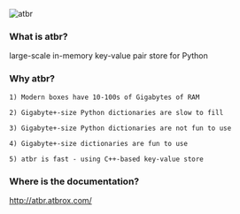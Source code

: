 ![atbr](https://s3.amazonaws.com/atbr/atbr_small.png)

### What is atbr?

large-scale in-memory key-value pair store for Python


### Why atbr?

    1) Modern boxes have 10-100s of Gigabytes of RAM

    2) Gigabyte+-size Python dictionaries are slow to fill

    3) Gigabyte+-size Python dictionaries are not fun to use

    4) Gigabyte+-size dictionaries are fun to use

    5) atbr is fast - using C++-based key-value store

### Where is the documentation?

http://atbr.atbrox.com/



    






    
    

     

    




